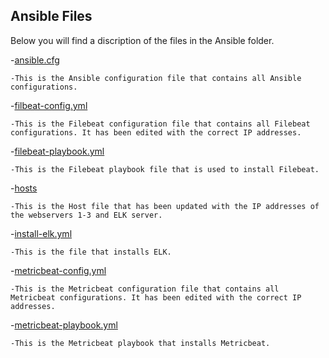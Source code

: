 ## Ansible Files

Below you will find a discription of the files in the Ansible folder.

-[ansible.cfg](https://github.com/manifestjp/Project-1/blob/2fafd3100047f606abc0661d6133d31310d85662/Ansible/ansible.cfg)

    -This is the Ansible configuration file that contains all Ansible configurations.

-[filbeat-config.yml](https://github.com/manifestjp/Project-1/blob/2fafd3100047f606abc0661d6133d31310d85662/Ansible/filebeat-config.yml)

    -This is the Filebeat configuration file that contains all Filebeat configurations. It has been edited with the correct IP addresses.

-[filebeat-playbook.yml](https://github.com/manifestjp/Project-1/blob/2fafd3100047f606abc0661d6133d31310d85662/Ansible/filebeat-playbook.yml)

    -This is the Filebeat playbook file that is used to install Filebeat.

-[hosts](https://github.com/manifestjp/Project-1/blob/2fafd3100047f606abc0661d6133d31310d85662/Ansible/hosts)

    -This is the Host file that has been updated with the IP addresses of the webservers 1-3 and ELK server.

-[install-elk.yml](https://github.com/manifestjp/Project-1/blob/2fafd3100047f606abc0661d6133d31310d85662/Ansible/install-elk.yml)

    -This is the file that installs ELK.

-[metricbeat-config.yml](https://github.com/manifestjp/Project-1/blob/2fafd3100047f606abc0661d6133d31310d85662/Ansible/metricbeat-config.yml)

    -This is the Metricbeat configuration file that contains all Metricbeat configurations. It has been edited with the correct IP addresses.

-[metricbeat-playbook.yml](https://github.com/manifestjp/Project-1/blob/2fafd3100047f606abc0661d6133d31310d85662/Ansible/metricbeat-playbook.yml)

    -This is the Metricbeat playbook that installs Metricbeat.
